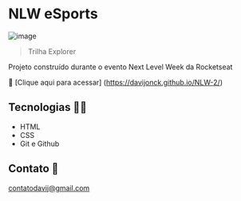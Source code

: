 # NLW eSports 

![image](https://user-images.githubusercontent.com/17154364/190701212-5dd09995-5838-4d3b-bcc7-f71f6d43c0b7.png)


> Trilha Explorer

Projeto construído durante o evento Next Level Week da Rocketseat

🧷 [Clique aqui para acessar] (https://davijonck.github.io/NLW-2/)

## Tecnologias 🧑‍💻 

- HTML
- CSS 
- Git e Github

## Contato 🤚 

contatodavij@gmail.com
